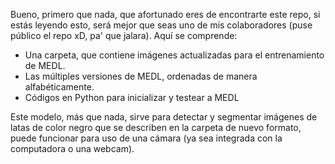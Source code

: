 Bueno, primero que nada, que afortunado eres de encontrarte este repo, si estás leyendo esto, será mejor que seas uno de mis colaboradores (puse público el repo xD, pa' que jalara).
Aquí se comprende:
* Una carpeta, que contiene imágenes actualizadas para el entrenamiento de MEDL.
* Las múltiples versiones de MEDL, ordenadas de manera alfabéticamente.
* Códigos en Python para inicializar y testear a MEDL

Este modelo, más que nada, sirve para detectar y segmentar imágenes de latas de color negro que se describen en la carpeta de nuevo formato, puede funcionar para uso de una cámara (ya sea integrada con la computadora o una webcam).
